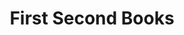 ---
facebook: https://facebook.com/FirstSecondBooks
instagram: https://instagram.com/01firstsecond
logohandle: firstsecondbooks
sort: firstsecondbooks
title: First Second Books
twitter: https://x.com/01firstsecond
website: https://firstsecondbooks.com/
---